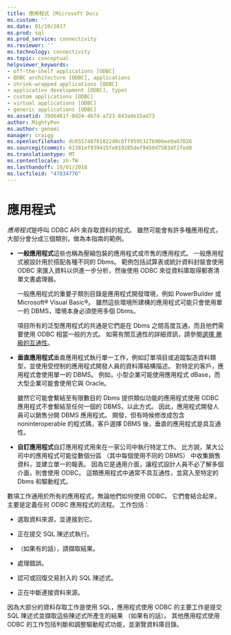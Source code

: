 ```yaml
---
title: 應用程式 |Microsoft Docs
ms.custom: ''
ms.date: 01/19/2017
ms.prod: sql
ms.prod_service: connectivity
ms.reviewer: ''
ms.technology: connectivity
ms.topic: conceptual
helpviewer_keywords:
- off-the-shelf applications [ODBC]
- ODBC architecture [ODBC], applications
- shrink-wrapped applications [ODBC]
- application development [ODBC], types
- custom applications [ODBC]
- virtual applications [ODBC]
- generic applications [ODBC]
ms.assetid: 39d6461f-0d24-4b7d-a723-843ade15ad73
author: MightyPen
ms.author: genemi
manager: craigg
ms.openlocfilehash: dc655740701822d8c6ff9595327b906ee9a67026
ms.sourcegitcommit: 61381ef939415fe019285def9450d7583df1fed0
ms.translationtype: MT
ms.contentlocale: zh-TW
ms.lasthandoff: 10/01/2018
ms.locfileid: "47834776"
---
```

# <a name="applications"></a>應用程式
*應用程式*是呼叫 ODBC API 來存取資料的程式。 雖然可能會有許多種應用程式，大部分會分成三個類別，做為本指南的範例。  
  
-   **一般應用程式**這些也稱為壓縮包裝的應用程式或市售的應用程式。 一般應用程式被設計用於搭配各種不同的 Dbms。 範例包括試算表或統計資料封裝會使用 ODBC 來匯入資料以供進一步分析，然後使用 ODBC 來從資料庫取得郵寄清單文書處理器。  
  
     一般應用程式的重要子類別目錄是應用程式開發環境，例如 PowerBuilder 或 Microsoft® Visual Basic®。 雖然這些環境所建構的應用程式可能只會使用單一的 DBMS，環境本身必須使用多個 Dbms。  
  
     項目所有的泛型應用程式的共通是它們是在 Dbms 之間高度互通，而且他們需要使用 ODBC 相當一般的方式。 如需有關互通性的詳細資訊，請參閱[選擇 層級的互通性](../../odbc/reference/develop-app/choosing-a-level-of-interoperability.md)。  
  
-   **垂直應用程式**垂直應用程式執行單一工作，例如訂單項目或追蹤製造資料類型，並使用受控制的應用程式開發人員的資料庫結構描述。 對特定的客戶，應用程式會使用單一的 DBMS。 例如，小型企業可能使用應用程式 dBase，而大型企業可能會使用它與 Oracle。  
  
     雖然它可能會繫結至有限數目的 Dbms 提供類似功能的應用程式使用 ODBC 應用程式不會繫結至任何一個的 DBMS，以此方式。 因此，應用程式開發人員可以銷售分開 DBMS 應用程式。 開發，但有時候修改成包含 noninteroperable 的程式碼，客戶選擇 DBMS 後，垂直的應用程式是具互通性。  
  
-   **自訂應用程式**自訂應用程式用來在一家公司中執行特定工作。 比方說，某大公司中的應用程式可能從數個分區 （其中每個使用不同的 DBMS） 中收集銷售資料，並建立單一的報表。 因為它是通用介面，讓程式設計人員不必了解多個介面，則會使用 ODBC。 這類應用程式中通常不具互通性，並寫入至特定的 Dbms 和驅動程式。  
  
 數項工作通用於所有的應用程式，無論他們如何使用 ODBC。 它們會結合起來，主要是定義任何 ODBC 應用程式的流程。 工作包括：  
  
-   選取資料來源，並連接到它。  
  
-   正在提交 SQL 陳述式執行。  
  
-   （如果有的話），請擷取結果。  
  
-   處理錯誤。  
  
-   認可或回復交易封入的 SQL 陳述式。  
  
-   正在中斷連接資料來源。  
  
 因為大部分的資料存取工作是使用 SQL，應用程式使用 ODBC 的主要工作是提交 SQL 陳述式並擷取這些陳述式所產生的結果 （如果有的話）。 其他應用程式使用 ODBC 的工作包括判斷和調整驅動程式功能，並瀏覽資料庫目錄。
